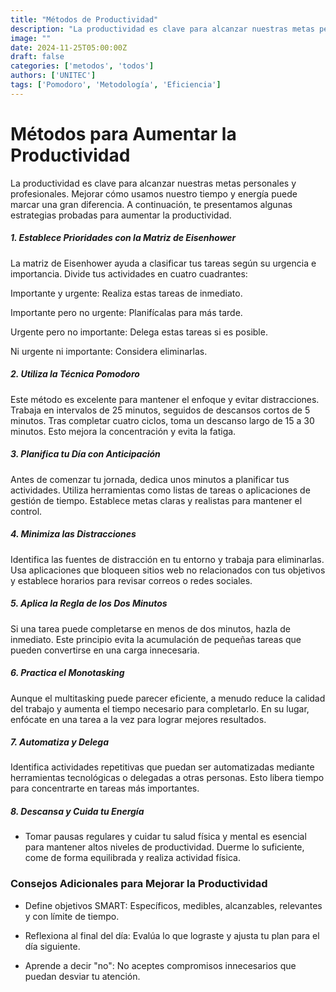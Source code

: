 ```yaml
---
title: "Métodos de Productividad"
description: "La productividad es clave para alcanzar nuestras metas personales y profesionales. Mejorar cómo usamos nuestro tiempo y energía puede marcar una gran diferencia. A continuación, te presentamos algunas estrategias probadas para aumentar la productividad."
image: ""
date: 2024-11-25T05:00:00Z
draft: false 
categories: ['metodos', 'todos']
authors: ['UNITEC']
tags: ['Pomodoro', 'Metodología', 'Eficiencia']
--- 
```


# Métodos para Aumentar la Productividad

La productividad es clave para alcanzar nuestras metas personales y profesionales. Mejorar cómo usamos nuestro tiempo y energía puede marcar una gran diferencia. A continuación, te presentamos algunas estrategias probadas para aumentar la productividad.

##### 1. Establece Prioridades con la Matriz de Eisenhower

La matriz de Eisenhower ayuda a clasificar tus tareas según su urgencia e importancia. Divide tus actividades en cuatro cuadrantes:

Importante y urgente: Realiza estas tareas de inmediato.

Importante pero no urgente: Planifícalas para más tarde.

Urgente pero no importante: Delega estas tareas si es posible.

Ni urgente ni importante: Considera eliminarlas.

##### 2. Utiliza la Técnica Pomodoro

Este método es excelente para mantener el enfoque y evitar distracciones. Trabaja en intervalos de 25 minutos, seguidos de descansos cortos de 5 minutos. Tras completar cuatro ciclos, toma un descanso largo de 15 a 30 minutos. Esto mejora la concentración y evita la fatiga.

##### 3. Planifica tu Día con Anticipación

Antes de comenzar tu jornada, dedica unos minutos a planificar tus actividades. Utiliza herramientas como listas de tareas o aplicaciones de gestión de tiempo. Establece metas claras y realistas para mantener el control.

##### 4. Minimiza las Distracciones

Identifica las fuentes de distracción en tu entorno y trabaja para eliminarlas. Usa aplicaciones que bloqueen sitios web no relacionados con tus objetivos y establece horarios para revisar correos o redes sociales.

##### 5. Aplica la Regla de los Dos Minutos

Si una tarea puede completarse en menos de dos minutos, hazla de inmediato. Este principio evita la acumulación de pequeñas tareas que pueden convertirse en una carga innecesaria.

##### 6. Practica el Monotasking

Aunque el multitasking puede parecer eficiente, a menudo reduce la calidad del trabajo y aumenta el tiempo necesario para completarlo. En su lugar, enfócate en una tarea a la vez para lograr mejores resultados.

##### 7. Automatiza y Delega

Identifica actividades repetitivas que puedan ser automatizadas mediante herramientas tecnológicas o delegadas a otras personas. Esto libera tiempo para concentrarte en tareas más importantes.

##### 8. Descansa y Cuida tu Energía

- Tomar pausas regulares y cuidar tu salud física y mental es esencial para mantener altos niveles de productividad. Duerme lo suficiente, come de forma equilibrada y realiza actividad física.

### Consejos Adicionales para Mejorar la Productividad

- Define objetivos SMART: Específicos, medibles, alcanzables, relevantes y con límite de tiempo.

- Reflexiona al final del día: Evalúa lo que lograste y ajusta tu plan para el día siguiente.

- Aprende a decir "no": No aceptes compromisos innecesarios que puedan desviar tu atención.


